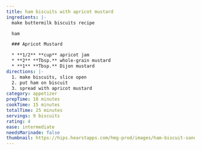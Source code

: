 ```yaml
---
title: ham biscuits with apricot mustard
ingredients: |-
  m﻿ake buttermilk biscuits recipe

  h﻿am

  ### Apricot Mustard

  * **1/2** **cup** apricot jam
  * **2** **Tbsp.** whole-grain mustard
  * **1** **Tbsp.** Dijon mustard
directions: |-
  1. m﻿ake biscuits, slice open
  2. p﻿ut ham on biscuit
  3. s﻿pread with apricot mustard
category: appetizer
prepTime: 10 minutes
cookTime: 15 minutes
totalTime: 25 minutes
servings: 9 biscuits
rating: 4
ease: intermediate
needsMarinade: false
thumbnail: https://hips.hearstapps.com/hmg-prod/images/ham-biscuit-sandwiches-1659639726.jpg?crop=1.00xw:1.00xh;0,0&resize=1200:*
---
```

